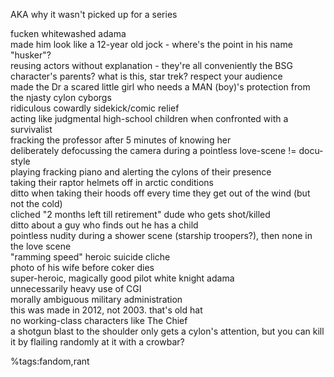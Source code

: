 AKA why it wasn't picked up for a series

fucken whitewashed adama  
made him look like a 12-year old jock - where's the point in his name "husker"?  
reusing actors without explanation - they're all conveniently the BSG character's parents? what is this, star trek? respect your audience  
made the Dr a scared little girl who needs a MAN (boy)'s protection from the njasty cylon cyborgs  
ridiculous cowardly sidekick/comic relief  
acting like judgmental high-school children when confronted with a survivalist  
fracking the professor after 5 minutes of knowing her  
deliberately defocussing the camera during a pointless love-scene != docu-style  
playing fracking piano and alerting the cylons of their presence  
taking their raptor helmets off in arctic conditions  
ditto when taking their hoods off every time they get out of the wind (but not the cold)  
cliched "2 months left till retirement" dude who gets shot/killed  
ditto about a guy who finds out he has a child  
pointless nudity during a shower scene (starship troopers?), then none in the love scene  
"ramming speed" heroic suicide cliche  
photo of his wife before coker dies  
super-heroic, magically good pilot white knight adama  
unnecessarily heavy use of CGI  
morally ambiguous military administration  
	this was made in 2012, not 2003. that's old hat  
no working-class characters like The Chief  
a shotgun blast to the shoulder only gets a cylon's attention, but you can kill it by flailing randomly at it with a crowbar?  

%tags:fandom,rant
